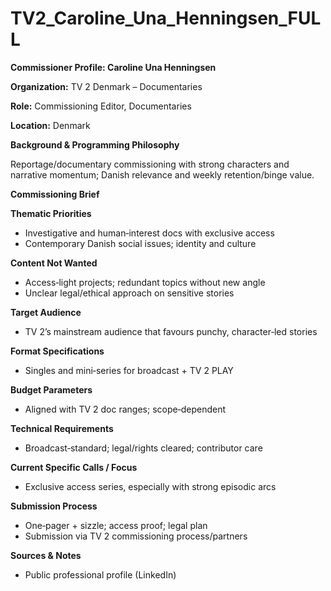# TV2_Caroline_Una_Henningsen_FULL

**Commissioner Profile: Caroline Una Henningsen**

**Organization:** TV 2 Denmark – Documentaries

**Role:** Commissioning Editor, Documentaries

**Location:** Denmark

**Background & Programming Philosophy**

Reportage/documentary commissioning with strong characters and narrative momentum; Danish relevance and weekly retention/binge value.

**Commissioning Brief**

**Thematic Priorities**

- Investigative and human‑interest docs with exclusive access
- Contemporary Danish social issues; identity and culture

**Content Not Wanted**

- Access‑light projects; redundant topics without new angle
- Unclear legal/ethical approach on sensitive stories

**Target Audience**

- TV 2’s mainstream audience that favours punchy, character‑led stories

**Format Specifications**

- Singles and mini‑series for broadcast + TV 2 PLAY

**Budget Parameters**

- Aligned with TV 2 doc ranges; scope‑dependent

**Technical Requirements**

- Broadcast‑standard; legal/rights cleared; contributor care

**Current Specific Calls / Focus**

- Exclusive access series, especially with strong episodic arcs

**Submission Process**

- One‑pager + sizzle; access proof; legal plan
- Submission via TV 2 commissioning process/partners

**Sources & Notes**

- Public professional profile (LinkedIn)